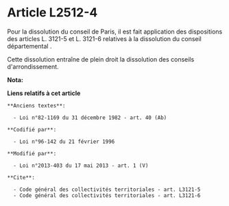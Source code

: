 # Article L2512-4

Pour la dissolution du conseil de Paris, il est fait application des dispositions des articles L. 3121-5 et L. 3121-6
relatives à la dissolution du conseil départemental . 

Cette dissolution entraîne de plein droit la dissolution des conseils d'arrondissement.

**Nota:**



**Liens relatifs à cet article**

	**Anciens textes**:

	  - Loi n°82-1169 du 31 décembre 1982 - art. 40 (Ab)

	**Codifié par**:

	  - Loi n°96-142 du 21 février 1996

	**Modifié par**:

	  - Loi n°2013-403 du 17 mai 2013 - art. 1 (V)

	**Cite**:

	  - Code général des collectivités territoriales - art. L3121-5
	  - Code général des collectivités territoriales - art. L3121-6

